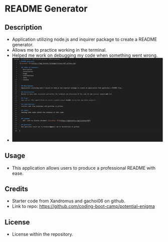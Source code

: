 # README Generator

## Description
- Application utilizing node.js and inquirer package to create a README generator. 
- Allows me to practice working in the terminal.
- Helped me work on debugging my code when something went wrong.
- ![Produced README in vscode](<Develop/images/Screenshot 2023-08-17 121650.png>)
## Usage
- This application allows users to produce a professional README with ease.

## Credits
- Starter code from Xandromus and gachoi06 on github.
- Link to repo: https://github.com/coding-boot-camp/potential-enigma

## License
- License within the repository.